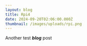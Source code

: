 ```yaml
---
layout: blog
title: Rpi4
date: 2024-09-20T02:06:00.000Z
thumbnail: /images/uploads/rpi.png
---
```

Another test ***blog*** post
